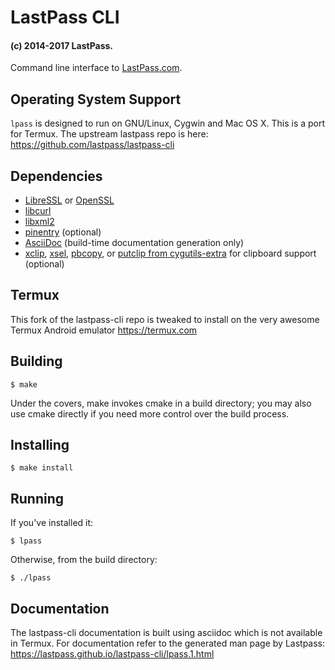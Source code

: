 # LastPass CLI
#### (c) 2014-2017 LastPass.

Command line interface to [LastPass.com](https://lastpass.com/).

## Operating System Support

`lpass` is designed to run on GNU/Linux, Cygwin and Mac OS X. This is a port for Termux. The upstream lastpass repo is here: https://github.com/lastpass/lastpass-cli

## Dependencies

* [LibreSSL](http://www.libressl.org/) or [OpenSSL](https://www.openssl.org/)
* [libcurl](http://curl.haxx.se/)
* [libxml2](http://xmlsoft.org/)
* [pinentry](https://www.gnupg.org/related_software/pinentry/index.en.html) (optional)
* [AsciiDoc](http://www.methods.co.nz/asciidoc/) (build-time documentation generation only)
* [xclip](http://sourceforge.net/projects/xclip/), [xsel](http://www.vergenet.net/~conrad/software/xsel/), [pbcopy](https://developer.apple.com/library/mac/documentation/Darwin/Reference/ManPages/man1/pbcopy.1.html), or [putclip from cygutils-extra](https://cygwin.com/cgi-bin2/package-grep.cgi?grep=cygutils-extra) for clipboard support (optional)

## Termux

This fork of the lastpass-cli repo is tweaked to install on the very awesome Termux Android emulator https://termux.com

## Building

    $ make

Under the covers, make invokes cmake in a build directory; you may also use
cmake directly if you need more control over the build process.

## Installing

    $ make install

## Running

If you've installed it:

    $ lpass

Otherwise, from the build directory:

    $ ./lpass

## Documentation

The lastpass-cli documentation is built using asciidoc which is not available in Termux. For documentation refer to the generated man page by Lastpass: https://lastpass.github.io/lastpass-cli/lpass.1.html
